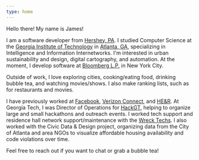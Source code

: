 ```yaml
---
type: home
---
```


Hello there! My name is James!

I am a software developer from [Hershey, PA](https://www.hersheypa.com).
I studied Computer Science at the [Georgia Institute of Technology](https://www.gatech.edu) in [Atlanta, GA](https://goo.gl/maps/9cDs11jx2ED2), specializing in Intelligence and Information Internetworks.
I'm interested in urban sustainability and design, digital cartography, and automation.
At the moment, I develop software at [Bloomberg L.P.](https://www.bloomberg.com/company/) in New York City.

Outside of work, I love exploring cities, cooking/eating food, drinking bubble tea, and watching movies/shows.
I also make ranking lists, such as for restaurants and movies.

I have previously worked at [Facebook](https://about.fb.com/), [Verizon Connect](https://www.verizonconnect.com/), and [HE&R](https://www.hersheypa.com/about-hershey/corporate/index.php).
At Georgia Tech, I was Director of Operations for [HackGT](https://www.hack.gt), helping to organize large and small hackathons and outreach events.
I worked tech support and residence hall network support/maintenance with the [Wreck Techs](https://techsupport.gatech.edu/).
I also worked with the Civic Data & Design project, organizing data from the City of Atlanta and area NGOs to visualize affordable housing availability and code violations over time.

Feel free to reach out if you want to chat or grab a bubble tea!
